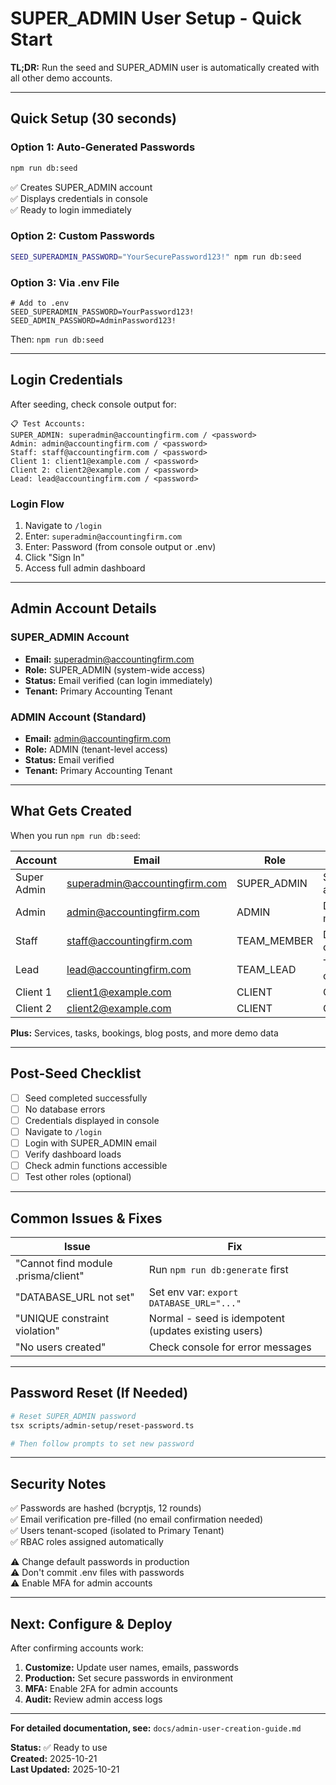 # SUPER_ADMIN User Setup - Quick Start

**TL;DR:** Run the seed and SUPER_ADMIN user is automatically created with all other demo accounts.

---

## Quick Setup (30 seconds)

### Option 1: Auto-Generated Passwords
```bash
npm run db:seed
```
✅ Creates SUPER_ADMIN account  
✅ Displays credentials in console  
✅ Ready to login immediately

### Option 2: Custom Passwords
```bash
SEED_SUPERADMIN_PASSWORD="YourSecurePassword123!" npm run db:seed
```

### Option 3: Via .env File
```env
# Add to .env
SEED_SUPERADMIN_PASSWORD=YourPassword123!
SEED_ADMIN_PASSWORD=AdminPassword123!
```
Then: `npm run db:seed`

---

## Login Credentials

After seeding, check console output for:

```
📋 Test Accounts:
SUPER_ADMIN: superadmin@accountingfirm.com / <password>
Admin: admin@accountingfirm.com / <password>
Staff: staff@accountingfirm.com / <password>
Client 1: client1@example.com / <password>
Client 2: client2@example.com / <password>
Lead: lead@accountingfirm.com / <password>
```

### Login Flow
1. Navigate to `/login`
2. Enter: `superadmin@accountingfirm.com`
3. Enter: Password (from console output or .env)
4. Click "Sign In"
5. Access full admin dashboard

---

## Admin Account Details

### SUPER_ADMIN Account
- **Email:** superadmin@accountingfirm.com
- **Role:** SUPER_ADMIN (system-wide access)
- **Status:** Email verified (can login immediately)
- **Tenant:** Primary Accounting Tenant

### ADMIN Account (Standard)
- **Email:** admin@accountingfirm.com
- **Role:** ADMIN (tenant-level access)
- **Status:** Email verified
- **Tenant:** Primary Accounting Tenant

---

## What Gets Created

When you run `npm run db:seed`:

| Account | Email | Role | Use Case |
|---------|-------|------|----------|
| Super Admin | superadmin@accountingfirm.com | SUPER_ADMIN | System administration |
| Admin | admin@accountingfirm.com | ADMIN | Dashboard management |
| Staff | staff@accountingfirm.com | TEAM_MEMBER | Day-to-day operations |
| Lead | lead@accountingfirm.com | TEAM_LEAD | Team oversight |
| Client 1 | client1@example.com | CLIENT | Client portal |
| Client 2 | client2@example.com | CLIENT | Client portal |

**Plus:** Services, tasks, bookings, blog posts, and more demo data

---

## Post-Seed Checklist

- [ ] Seed completed successfully
- [ ] No database errors
- [ ] Credentials displayed in console
- [ ] Navigate to `/login`
- [ ] Login with SUPER_ADMIN email
- [ ] Verify dashboard loads
- [ ] Check admin functions accessible
- [ ] Test other roles (optional)

---

## Common Issues & Fixes

| Issue | Fix |
|-------|-----|
| "Cannot find module .prisma/client" | Run `npm run db:generate` first |
| "DATABASE_URL not set" | Set env var: `export DATABASE_URL="..."`  |
| "UNIQUE constraint violation" | Normal - seed is idempotent (updates existing users) |
| "No users created" | Check console for error messages |

---

## Password Reset (If Needed)

```bash
# Reset SUPER_ADMIN password
tsx scripts/admin-setup/reset-password.ts

# Then follow prompts to set new password
```

---

## Security Notes

✅ Passwords are hashed (bcryptjs, 12 rounds)  
✅ Email verification pre-filled (no email confirmation needed)  
✅ Users tenant-scoped (isolated to Primary Tenant)  
✅ RBAC roles assigned automatically  

⚠️ Change default passwords in production  
⚠️ Don't commit .env files with passwords  
⚠️ Enable MFA for admin accounts  

---

## Next: Configure & Deploy

After confirming accounts work:

1. **Customize:** Update user names, emails, passwords
2. **Production:** Set secure passwords in environment
3. **MFA:** Enable 2FA for admin accounts
4. **Audit:** Review admin access logs

---

**For detailed documentation, see:** `docs/admin-user-creation-guide.md`

**Status:** ✅ Ready to use  
**Created:** 2025-10-21  
**Last Updated:** 2025-10-21
